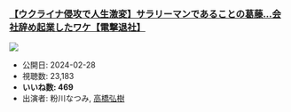 ### [【ウクライナ侵攻で人生激変】サラリーマンであることの葛藤...会社辞め起業したワケ【電撃退社】](https://www.youtube.com/watch?v=RGgooR7mJRY)
[![](https://img.youtube.com/vi/RGgooR7mJRY/sddefault.jpg)](https://www.youtube.com/watch?v=RGgooR7mJRY)
-   公開日: 2024-02-28
-   視聴数: 23,183
-   **いいね数: 469**
-   出演者: 粉川なつみ, [高橋弘樹](/rehacq_fan/people/高橋弘樹 "wikilink")
